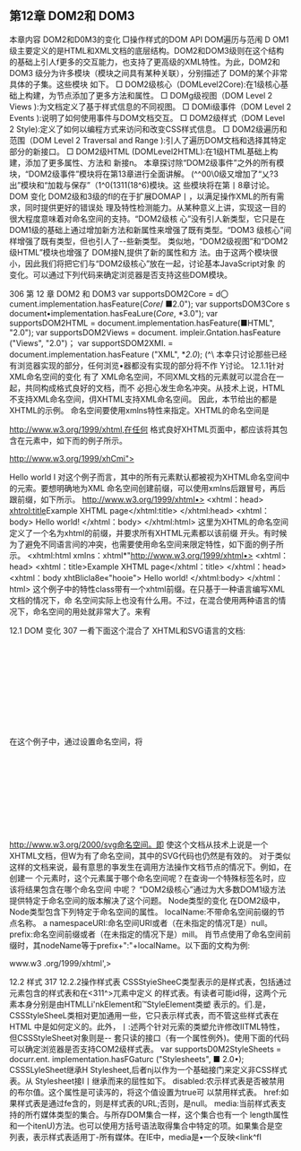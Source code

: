 ##  第12章 DOM2和 DOM3
本章内容
DOM2和D0M3的变化 □操作样式的DOM API
DOM遍历与范闱
D
OM1级主要定义的是HTML和XML文档的底层结构。DOM2和DOM3级则在这个结构
的基础上引人f更多的交互能力，也支持了更高级的XML特性。为此，DOM2和DOM3
级分为许多模块（模块之间具有某种关联），分别描述了 DOM的某个非常具体的子集。这些模块
如下。
□ DOM2级核心（DOMLevel2Core):在1级核心基础上构建，为节点添加了更多方法和属性。 □ DOMg级视图（DOM Level 2 Views ):为文档定义了基于样式信息的不同视图。
□ DOMi级事件（DOM Level 2 Events ):说明了如何使用事件与DOM文档交互。
□ DOM2级样式（DOM Level 2 Style):定义了如何以编程方式来访问和改变CSS样式信息。
□ DOM2级遍历和范围（DOM Level 2 Traversal and Range ):引人了遍历DOM文档和选择其特定 部分的新接口。
□ DOM2级HTML (DOMLevel2HTML):在1级HTML基础上构建，添加了更多属性、方法和
新接n。
本章探讨除“DOM2级事件”之外的所有模块，“DOM2级事件”模块将在第13章进行全面讲解。
(^^00\0级又增加了“乂?3出”模块和“加栽与保存”（1^0(1311(18^6)模块。这 些模块将在第丨8章讨论。
DOM 变化
DOM2级和3级的fl的在于扩展DOMAP丨，以满足操作XML的所有需求，同时提供更好的错误处 理及特性检测能力。从某种意义上讲，实现这一目的很大程度意味着对命名空间的支持。“DOM2级核 心”没有引人新类型，它只是在DOM1级的基础上通过增加新方法和新属性来增强了既有类型。“DOM3 级核心”间样增强了既有类型，但也引人了--些新类型。
类似地，“DOM2级视图”和“DOM2级HTML”模块也增强了 DOM接N,提供了新的属性和方 法。由于这两个模块很小，因此我们将把它们与“DOM2级核心”放在一起，讨论基本JavaScript对象 的变化。可以通过下列代码来确定浏览器是否支持这些DOM模块。

306 第 12 章 DOM2 和 DOM3
var supportsDOM2Core = d〇cument.implementation.hasFeature(*Core*/ ■2.0"); var supportsDOM3Core s document•implementation.hasFeaLure(*Core*, *3.0"); var supportsDOM2HTML = document.implementation.hasFeature(■HTML", "2.0"); var supportsDOM2Views = document. impleir.Gntation.hasFeature ("Views", "2.0")； var supportSDOM2XMI. = document.implementation.hasFeature ("XML", **2.0*);
(^\	本幸只讨论那些已经有浏览器实现的部分，任何浏览•器都没有实现的部分将不作
Y讨论。
12.1.1针对XML命名空间的变化
有了 XML命名空间，不同XML文档的元素就可以混合在一起，共同构成格式良好的文档，而不 必担心发生命名冲突。从技术上说，HTML不支持XML命名空间，仴XHTML支持XML命名空间。 因此，本节给出的都是XHTML的示例。
命名空间要使用xmlns特性来指定。XHTML的命名空间是

http://www.w3.org/1999/xhtml,在任何 格式良好XHTML页面中，都应该将其包含在<html>元素中，如下而的例子所示。
<html xmlns=*

http://www.w3.org/1999/xhCmi">
<head>
<title>Example XHTML page</title>
</head>
<body>
Hello world I </body>
</html>
对这个例子而言，其中的所有元素默认都被视为XHTML命名空间中的元索。要想明确地为XML 命名空间创建前缀，可以使用xmlns后跟冒号，再后跟前缀，如下所示。
<xhtml:html xmlns：xhtml=•

http://www.w3.org/1999/xhtml•>
<xhtml：head>
<xhtrol:title>Example XHTML page</xhtml:title>
</xhtml:head>
<xhtml：body>
Hello world!
</xhtml：body>
</xhtml:html>
这里为XHTML的命名空间定义了一个名为xhtml的前缀，并要求所有XHTML元素都以该前缀 开头。有时候为了避免不同语言间的冲突，也需要使用命名空间来限定特性，如下面的例子所示。
<xhtml:html xmlns：xhtml*"http://www.w3,org/1999/xhtml•>
<xhtml：head>
<xhtml：title>Example XHTML page</xhtml：title>
</xhtml：head>
<xhtml：body xhtBlicla8e«"hooie">
Hello world!
</xhtml:body>
</xhtml：html>
这个例子中的特性class带有一个xhtml前缀。在只基于一种语言编写XML文档的情况下，命 名空间实际上也没有什么用。不过，在混合使用两种语言的情况下，命名空间的用处就非常大了。来宥

12.1 DOM 变化 307
一肴下面这个混合了 XHTML和SVG语言的文档:
<hcml xmlns="http://www.w3,org/1999/xhtml">
<head>
<title>Example XHTML page</title>
</hcad>
<body>
<svg xmlnB*,'

http://www.w3.org/2000/svg* version*Ml. 1"
viowBox=n0 0 100 100" styles"width:100%; height:100%R>
<ract x=”0" y="0" width=_100"	style="fil1:red"/>
</avg>
</body>
</html>
在这个例子中，通过设置命名空间，将<svg>#识为了与包含文档无关的元素。此时，<svg>元素的 所有子元素，以及这些元素的所有特性，都被认为属于

http://www.w3.org/2000/svg命名空间。即 使这个文档从技术上说是一个XHTML文档，但W为有了命名空间，其中的SVG代码也仍然是有效的。
对于类似这样的文档来说，最有意思的亊发生在调用方法操作文档节点的情况下。例如，在创建一 个元素时，这个元素属于哪个命名空间呢？在查询一个特殊标签名时，应该将结果包含在哪个命名空间 中呢？ “DOM2级核心”通过为大多数DOM1级方法提供特定于命名空间的版本解决了这个问题。
Node类型的变化
在DOM2级中，Node类型包含下列特定于命名空间的属性。
localName:不带命名空间前缀的节点名称。
a namespaceURI:命名空间URI或者（在未指定的情况T是）null。
prefix:命名空间前缀或者（在未指定的情况下是）mill。
肖节点使用了命名空间前缀时，其nodeName等于prefix+":"+localName。以下面的文构为例:



<html xmlns="http： //

www.w3 .org/1999/xhtml',> <head>
<title>Example XHTML page</citle>
</head>
<body>
<8：8v? xmlns：s=Hhttp://www-.w3.org/2000/svgN veraion=MX.l"
vimfB〇x="0 0 100 100" Btyle«Nwidth2100%; height1100%N>
<s:rect x=*0” 分篇_0_ width*_100" heigbt="100* style="fill:red"/>
</s:svg>
</body>
</html>
NamespaceExample.xml
对于<加1〇1>兀素来说，它的 localName 和 tagName 是化1：1111" ,namespaceURI 是-http: //www. w3.org/1999/xht:inl",而 prefix 是 null。对于<s:svg>元素而言，它的 localName 是-svg"， tagName 是"s : svg”，namespaceURI 是•丨http: "

www.w3 • org/2000/svg",而 prefix 是"s" 〇 DOM3级在此基础上更进一步，又引人广F列与命名空间有关的方法D
isDefaultNamespacefna/nespaceUKJ):在指定的/3ainespacet7i?J：是+当前节点的默认命名空 间的情况下返回true。
lookupNamespaceURI (prefix):返回给定 prefix 的命名空间。
Q lookupPrefix<namespacet/RI):返回给定 namespaceORJ 的前缀。
12

308 第 12 章 DOM2 和 DOM3
针对前面的例子，可以执行下列代码：
alert(document.body.isDefaultNamespace("http：//www.v;3.org/1999/xhLml")； //true
//假设svg中包含着对<s:svg>的？丨用
alert{svg.lookupPrefix("

http://www.w3.org/2000/svg")); //"s" alert(svg.lookupNamespaceURI("s*)); //"hctp：//

www.w3.org/2000/svg"
在取得了一个节点，但不知道该节点与文档其他元素之间关系的情况下，这些方法趄很有用的。
Document类型的变化
DOM2级中的Document类型也发生了变化，包含了下列与各名空间有关的方法。
createElementNStnaznespaceyKI，tagWame}:使用给定的 CagWame 创建一个属于命名空 间namespaceORT的新元素。
 createAttributeNS(na/nespaceyi?工，attributeName) ••使III给定的 attributeWame 仓ll 建一个属于命名空间namespaceURI的新特性。
口 getElementsByTagNameNS (namespaceyi?!：/ tafirWame):返问属于命名空间 na/nespacelWI 的 tagWa/ne 兀素的 NodeListo
使用这些方法时需要传人表示命名空间的URI (而不是命名空间前缀），如下面的例子所示。
//创建一个新的SVG元索
var svg = document.createElementNS("http：//

www.w3.org/2000/svg","svg")?
//创建一个属于茱个命名空间的新特性
var att = document.createAttributeNS("http：//www,somewhere.com", "random")；
//取得所有XHTML元素
var oloms = document.gctElcmontsByTagNamoNS("hccp://

www.w3.org/1999/xhcml*#
只冇在文档中存在两个或多个命名空间时，这些与命名空间有关的方法才是必需的。
Element类型的变化
“DOM2级核心”中有关Element的变化，主要涉及操作特性。新增的方法如下。
getAttributeNS(■namespaceC/RUocalWa/ne):取得属于命名空间 namespaceUSI 且名为 locaiWajne 的特性。
getActributeNodeNS (na/nespaceUi?I，JocaJiVame):取得属于命名空间 narm?spacet//?I 且 名为的特性节点。
getElementsByTagNarneNS {iia^nespacettRI, tagWa/ne):返回属名空间 namespacet/KI" 的 fcagWaine 兀素的 NodeList。
口 hasAttributeNSfnajnespaceC/RJ^JocaZWaine):确定?^前元素是否冇一个名为 localName 的特性，而且该特性的命名空间是namespacelW2。注意，“DOM2级核心”也增加了一个 hasAttribute ()方法，用于不考虑命名空间的情况。
removeAttriubteNS (naTnespacet/KI', Joca_ZiVa/ne> :删除属于命名空间 name印aceORI 且名 为 2oc<a_2_Wa;ne 的特性。
 setAttributeNS (namespacel/RI, quali fiedName^ value) ：	namespace -
且名为guahfiedi你ne的特性的值为vaiue。
口 setAttributeNodeNS(aCtWode>:设置厲于命名空间 najnespaceURT 的特性节点。

12.1 DOM 变化 309
除了第一个参数之外，这些方法与DOM1级中相关方法的作用相N;第一个参数始终都是一个命 名空间URI。
4. NamedNodeMap类型的变化
NainedNodeMap类型也新增了下列与命名空间有关的方法。由于特性是通过NamedNodeMap表示 的，W此这些方法多数情况下只针对特件使用。
getMamedItemNS(na/nespacet/i?I, localWame):取得属于命名空间 na7nespace£/RI 且名为 localName
 removeNamedltemNS <i7amespaceC/RJ,Joca!Wame):移除属于命名空间	且名 为 _ZocaJWame 的项。
setNamedltemNS (node):添加node,这个节点已经亊先指定了命名空间信息。
由于一般都是通过元素访问特性，所以这些方法很少使用。
12.1.2其他方面的变化
D0M的其他部分在“D0M2级核心”中也发生了一些变化。这些变化与XML命名空间无关，而是 更倾向于确保API的可靠性及完整性。
1. DocumentType类型的变化
DocumentType 类型新增了 3 个属件：publicld、systemld 和 internalSubset。其中，前两 个庙性表示的是文档类■声明中的两个信息段，这两个信息段在DOM1级中是没有办法访问到的。以 下面的HTML文档类型声明为例。
<!DOCTYPE HTML PUBLIC "-//W3C//DTD HTML 4.01//EN"
"

http://www.w3.org/TR/htmi4/strict.dtd">
对这个文档类®声明而言，publicld是_-//W3C//DTDHTML 4.01//EN_,[flfsystemId是-http: //www• w3 .org/TR/html4/strict .dt:d_。在支持DOM2级的浏览器中，应该可以运行下列代码。
alert{document.doctype.publicld)； alert(documGnt.doctype.systemld)；
实际h，很少需要在网页中访问此类倌息。
最后一个属性internalSubset,用丁•访问包含在文档类型声明中的额外定义，以下面的代码为例。
<!DOCTYPE html PUBLIC "-//W3C//DTD XHTML 1.0 Strict//EN' "http：//

www.w3.org/TR/xhtmll/DTD/xhtmll-strict.dtd"
(<!ELEMENT name (#PCDATA)>) >
访问 document.doctype.internalSubset 将得到"<!ELEMENT name {#PCDATA}>_0 这种内部 子集（internal subset)在HTML中极少用到，在XML中可能会更常见一些。
Document类型的变化
Document类型的变化中唯一与命名空间无关的方法是importNode ()。这个方法的用途是从一个 文档中取得•个节点，然后将其导入到另一个文档，使其成为这个文档结构的-部分。需要注意的是， 每个节点都冇•个ownerDocument属性，表示所属的文档。如果调用appendCMld()时传人的节点 属于不N的文档（ownerDocument属性的值不一样），则会导致错误。但在调用importNode (>时传人 不同文杓的节点则会返回一个新节点，这个新节点的所有权归当前文档所宥。
说起来，importNodeU方法与Element的cloneNode()方法非常相似，它接受两个参数：要复
12

310 第 12 章 DOM2 和 DOM3	
制的节点和-个表示是否复制T-节点的布尔值。返冋的结果是原来节点的副木，但能够在当前文档中使 用。来者F面的例子：
var newNode = document. importNode (oldNode, true) ; //导入节点及其所有子节点
document.body.appendChild(newNode)；
这个方法在HTML文档中并不常用，在XML文档中用得比较多（更多讨论请参见第18章)。
“DOM2级视图”模块添加了一个名为defaultView的届性，其中保存着一个指针，指向拥有给 定文档的窗口（或框架)。除此之外，“视图”规范没冇提供什么时候其他视图可用的信息，W而这是唯 一一个新增的屈性。除IE之外的所有浏览器都支持defaultview属性。在IE中有一个等价的属性名 叫parentWindowCOpera也支持这个属性)。因此，要确定文档的归M窗门，可以使用以下代码。
var parentWindow = document.defaulcview I 1 document.parentWindow；
除f 1:述一个方法和一个厲性之外，“DOM2级核心”还力document • implementation对象规定了 两个新方法：createDocuxnentType (> 和 createDocument<)。前者用于创建一个新的 DocumentType 节点，接受3个参数：文档类型名称、publicld、systeiuld。例如，下列代码会创建•个新的HTML
Strict文档类型。
var doctype = document. iniplementation. createDocumentType ("html" #
"-//W3C//DTD HTML 4.01//EN",
"http: //www. w3 . org/TR/htrai4/strict .dtd11);
由于既有文档的文括类型不能改变，因此createDocumentType()只在创建新文档时有用；创建 新文约时需要用到creatcDocumentU方法。这个方法接受3个参数：针对文样中元素的namesp， aceURI、文档元素的标签名、新文档的文档类型。下面这行代码将会创建一个空的新XML文捫。
var doc = document.implementation.createDocument{mn, "root", null)；
这行代码会创建一个没存命名空间的新文档，文档元素为<r〇〇t>,而且没有指定文裆类瑠。要想 创建一个XHTML文档，可以使用以下代码。
var doctype = doeximent .implementation.createDocurr.entType ("htni",
"-//W3C//DTD XHTML 1.0 Strict//ENB,
"

http://www.w3.org/TR/xhtmll/DTD/xhtmll-strict.dtd");
var doc = document. implementation.createDocument ("http：//

www.w3 .org/1999/xhtrnl*',
"html", doctype)；
这样，就创建了一个带有适当命名空间和文档类型的新XHTML文档。不过，新文档当前只有文档 元素剩下的所有元素都需要继续添加。
“DOM2级 HTML” 模块也为 document • implementation 新增了一个方法，名叫 createHTML- DocumentO。这个方法的用途是创建一个完整的HTML文档，包括<html>、<head>、ctitle^U <body>元素。这个方法只接受一个参数，即新创建文档的标题（放在<1^^>元素中的字符串），返回 新的HTML文档，如下所示：
var htmldoc = document .iirplemer.tation.createHTKLDociment ("New Doc"); alert: (htmldoc.citie) ；	//"Now Doc•
alGrc<typeof hcmldoc.body);	//"object"
CreateHTMLDocumentExampie.htm

12.1 DOM 变化 311
通过调用createHTMLDocumentO创建的这个文抒，是HTMLDocument类型的实例，因而具有该 类艰的所有厲性和方法，包括title和body属件。只有Opera和Safari支持这个方法。
Node类型的变化
Node类型中唯一与命名空间无关的变化，就是添加了 isSupported U方法。与DOM1级为document. implementation 引人的 hasFeature () 方法类似， isSupportedO 方法用于确定肖前节点具有 什么能力。这个方法也接受相N的两个参数：特性名和特性版本号。如果浏览器实现了相应特性，而且 能够基于给定节点执行该特性，isSupported()就返回true。来看一个例子：
if (document.body.isSupported("HTML", "2.0")){
//执行只有_DOM2级HTML •才支持的操作
)
由于不同实现在决定对什么特性返回true或false时并不一致，这个方法同样也存在与hasFeat;ure(} 方法相N的问题。为此，我们建议在确定某个特性是否可用时，最好还是使用能力检测。
DOM3级引人了两个辅助比较节点的方法：isSameNode(r和isEqualNodeO。这两个方法都接受 一个节点参数，并在传人节点与引用的节点相同或相等时返冋true。所谓相同，指的是两个节点引用的 是同一个对象。所谓相等，指的是两个节点是相同的类型，具有相等的属性（nodeName、nodeValue, 等等)，而fi它们的attributes和childNodes属性也相等（相同位K包含相同的值)。来看一个例子。
var divl = document.createElement("div*); divl.setAttribute("class", "box");
var di.v2 = document .createElement ("div"); div2.secAttribute("class", "box")；
alert(divl.isSameNode(divl))? //true alert(divl.isEqualNode(div2)); //true alert(divl.ieSameNode{div2))； //false
这里创建了两个具有相同特性的<div>元素。这两个元素相等，佴不相同。
DOM3级还针对为DOM节点添加额外数据引人了新方法。其中，setUscrData (>方法会将数据指 定给节点，它接受3个参数：要设置的键、实际的数据（可以是任何数据类型）和处理函数。以下代码 可以将数据指定给一个节点。
document.body.setUserData("name•, "Nicholas", function(){})；
然后，使用getUserDataU并传人相同的键，就可以取得该数据，如下所示： var value = document.body.getUserDataCnajr.e");
传人setUserDataO中的处理函数会在带有数据的节点被复制、删除、重命名或引人一个文档时 调用，丨村而你可以亊先决定在上述操作发生时如何处理用户数据。处理函数接受5个参数：表示操作类 塑的数值（1表示复制，2表示导人，3表示删除，4表示電命名）、数据键、数据值、源节点和目标节 点。在删除节点时，源节点是null;而在复制节点时，P标节点是null。在函数内部，你可以决定如 何存储数据。来宥下面的例子。
var div = document.createElement("div")；
1 div.sotUserData{"name", "Nicholas' function(operation, key, value, src( dest){ if (operation == 1){
dest.setUserData(key, value, function(){});	)
12

312 第 12 章 D0M2 和 D0M3
})；
var newDiv = div.cloneNode(true)；
alert{newDiv.getUserData("name"))；	//"Nicholas
LkerDataExampk.htm
这里，先创建了一f<div>元素，然后乂为它添加了一些数据（用户数据)。在使用cloneNodeO 复制这个元素时，就会调用处理函数，从而将数据自动复制到了副本节点。结果在通过副本节点调用 getUserData ()时，就会返间与原始节点中包含的相同的值。
框架的变化	_
框架和内嵌框架分別用HTMLFraitieElement和HTMLIFrameElement表水,它们在DOM2级中都有 了一个新属性，名叫contentDocument。这个属性包含•-个指针，指向表示框架内容的文桂对象。在此 之前，无法6：接通过元素取得这个文档对象（只能使用frames集合)。可以像下面这样使用这个属性。



var iframe = document.getElementByldCmylframe-)；
var iframeDoc = iframe.contentDocument；	//在 IE8 以前的版表中无效
IFrameElementExampie.htm
由T contentDocument属性是Document类型的实例，因此可以像使用其他HTML文們一样使 用它，包括所有属性1(丨方法。Opera、Firefox、Safari和Chrome支持这个属性。IE8之前不支持框架中 的contencDocument属性，似支持一个名叫contentWindow的域性，该属性返tlj框架的window对 象，而这个window对象乂存一个document属性。因此，要想在上述所有浏览器中访问内嵌框架的文 档对象，可以使用下列代码。
var iframe = document.getElemeritById("myIfrair.e,');
var iframeDoc = iframe.contentDocuinent II iframe.contentWindow.document;
IFrameElementExample2.htm
所有浏览器都支持contentWindow属性。
f
	访问框架或内嵌框架的文档对象要受到跨城安全策略的限制。如果某个框架中的
页面来自其他域或不同子域，或者使用了不同的协议，那么要访问这个枢架的文档对
象就会导致错谋。
12.2样式
在HTML中定义样式的方式有3种：通过<link/>元素包含外部样式表文件、使用<^716/>元素 定义嵌人式样式，以及使用style特性定义针对特定元素的样式。“DOM2级样式”模块围绕这3种应用 样式的机制提供了一套API。要确定浏览器是杏支持DOM2级定义的CSS能力，'nj■以使用下列代码。
var supportsD0M2CSS = docroment. implementation.hasFeature (*,CSSt,, -2.0"); var supportsDOM2CSS2 = document.implementation.hasPcaturc("CSS2 *, "2.0")?

12.2 样式 313
12.2.1访问元素的样式
任何支持style特性的HTML元素在JavaScript屮都有一个对应的style厲性。这个style对象 是CSSStyleDeclaration的实例，包含着通过HTML的style特性指定的所有样式信息，但不包含 与外部样式表或嵌人样式表经叠而来的样式。在style特性中指定的任何CSS属性都将表现为这个 style对象的相应M性。对于使用短划线（分隔不同的词汇，例如background-image)的CSS属性 名，必须将其转换成驼峰大小写形式，才能通过JavaScript来访问。下表列出了几个常见的CSS属性及 其在style对象中对应的属性名。
多数情况下，都可以通过简单地转换属性名的格式来实现转换。其中一个不能直接转换的CSS属性 就是float。由于float是JavaScript中的保留字，因此不能用作属性名。“D0M2级样式”规范规定 样式对象上相应的属性名应该是cssFloat; Firefox、Safari、Opera和Chrome都支持这个属性，而IE 支持的则是styleFloat。
只要取得一个有效的DOM元素的引用，就可以随时使用JavaScript为其设置样式。以下是几个例子。
var myDiv = document.getE丄ementById(*myDiv*}?
//设里背景颜色
myDiv.style.backgroundColor = "red";
//改变大小
myDiv.style.width = _100px_; myDiv.style.height = *200px*；
//指定边框
myDiv.style.border = "lpx solid black";
在以这种方式改变样式时，元素的外观会肖动被更新。
在标准模式下，所有度量值都必须指定一个度量单位。在混杂模式下，可以将 style.width设置为lO'浏览器会假设它是•ZOpx*;但在标准模式下，将
style.width设置为"20•会导致被忽略	因为没有度量单位。在实战中，最好始
终都指定度量单位。
通过style对象同样可以取得在style特性中指定的样式。以下面的HTML代码为例。
<div id="myDiv" style= "background-color ：blue? width: lOpx; height :25px"x/div>
在style特性中指定的样式信息可以通过下列代码取得。
alert(myDiv.style.backgroundColor)；	//"blue"
alert(myDiv.style.width)；	//*10px"
alert(myDiv.style.height);	//*25px*

314 第 12 章 DOM2 和 DOM3
如果没有为元素设许style特性，那么style对象中可能会包含-些默认的值，但这些值并不能 准确地反映该元素的样式信息。
DOM样式属性和方法
“DOM2级样式”规范还为style对象定义了一些属性和方法。这些属性和方法在提供元素的style 特性值的同时，也可以修改样式。下面列出了这些属性和方法。
cssText:如前所述，通过它能够访问到style特性中的CSS代码。
length:应用给元素的CSS属性的数量。
parentRule:表7TCCSS信息的CSSRule对象。本节后面将讨论CSSRule类型。
getPropertyCSSValue(propertyWame):返冋包含给定属性值的 CSSValue 对象。
getPropertyPriority(propertyWaj7ie>:如果给定的属性使用了！ important 设®，则返回 "iir.portant";否则，返回空宁符串。
口 getPropertyValue(propertyWame):返回给定属性的字符串值。
item (index):返冋给定位置的CSS属性的名称。
removeProperty(propertyWame):从样式中删除给定属性。
setProperty(propertyWajne,vaiue,priority):将给定属性设置为相应的值，并加上优先 权标志（"important“或者一个空字符串）。
通过cssText属性可以访问style特性中的CSS代码。在读取模式下,cssText:返回浏览器对style 特性中CSS代码的内部表示。在写人模式下，賦给cssText的值会重写整个style特性的值；也就是 说，以前通过style特性指定的样式信息都将丢失。例如，如果通过style特性为元素设置了边框， 然后再以不包含边框的规则重写cssText,那么就会抹去元素上的边框。下面是使用cssText属性的 一个例子。
myDiv.style.cssText = "width： 2bpx; height： lOOpx； background-color： green"? alert(myDiv.style.cssText);
设置cssText是为元素应用多项变化最快捷的方式，因为可以一次性地应用所有变化。
设汁length属件的S的，就是将其与item <)方法配套使用，以便迭代在元素中定义的CSS属性。 在使用length和item<)时，style对象实际上就相当于一个集合，都可以使用方括号语法来代替 item (>来取得给定位®的CSS届性，如下面的例子所示。
for (var i=0, len=myDiv.style.length； i < len； i++){ alert {myDiv.style[i] >?//或者 ntyDiv.style.item(i>
}
无论是使用方括号语法还是使用item()方法，都可以取得CSS属性名（"background-color", 不是”backgroundColorM )。然后，就可以在getPropertiyValue ()中使用了取得的厲性名进一步取 得属性的值，如下所示。	■
var prop, value, 1, len;
for (i=0, len=myDiv.style.length; i < len; i++){
prop - my-Div.style [i] ；	//或者 myDiv. style .item (i)
value ■ 〇vX>iv*0tyle.9«tPropertyValue(pr^>); alert(prop + » ； ■ + value)；
}
getPropertyValueU方法取得的始终都是CSSW性值的字符串表示。如果你需要更多信息，可 以使用getPropertyCSSValue()方法，它返回一个包含两个属性的CSSValue对象，这两个属性分

12.2 样式 315
别是：cssText 和 cssValueType。其中，cssText 属性的值SgetPropertyValueU返冋的值相同. 而cssValueType属性则是--•个数值常M,表示值的类0表示继承的值，1表示基本的值，2表示 值列表，3表示自定义的值。以下代码既输出CSS属性值，也输出值的类型。
var prop, value, len；
for (i=0, len=myDiv.style.length; i < len； i++){
prop = myDiv.style [il ; //或者 myDiv.style. item(i> value = rayDiv.style.getPropertyCSSValue(prop);
alert<prop + n ： • + value.cssText + ■ (" + value.cosValueType +	;
DOA4StyieObjectExample.htm
在实际开发中，getPropertyCSSValueU 使用得比 getPropert:yValue()少得多。IE9+、Safarie 3+以及Chrome支持这个方法。Firefox 7及之前版本也提供这个访问，但调用总返回null。
要从元素的样式中移除某个CSS属性，需要使用removePropertyU方法。使用这个方法移除一 个属性，意味着将会为该属性应用默认的样式（从其他样式表经层叠而来)。例如，要移除通过style 特性设置的border属性，可以使用下面的代码。
rayDiv.style.removeProperty("border■)；
在不确定某个给定的css属性拥有什么默认值的情况下，就可以使用这个方法。只要移除相应的属 性，就可以为元素应用默认值。
除非另有说明，本节讨论的属性和方法都得到了丨E9+、Firefox、Safari、Opera9+
以及Chrome的支持。
计算的样式
虽然style对象能够提供支持style特性的任何元素的样式信息，它不包含那些从其他样式表 层叠而来并影响到当前元素的样式信息。“DOM2级样式”增强了 document.defaultView,提供了 getComputedStyleU方法。这个方法接受两个参数：要取得计算样式的元素和一个伪元素字符串（例 如-:after")。如果不需要伪元素信息，第二个参数可以是null。getComputedStyle(>方法返回一 个CSSStyleDeclaration对象（与style属性的类型相N ),其中包含当前元素的所有计算的样式。 以下面这个HTML页面为例。
<!DOCTYPE html>
<html>
<head>
<title>Computed Styles Example</title>
<style type="text/css"> tmyDiv {
background color： blue； width： lOOpx； height： 200px；
}
</style>
</head>
<body>
<div id=*myDiv* style="background-color： red； border： lpx solid black**></div> </body>
</html>
ComputedStylesExampie.htm
12



316 第 12 章 D0M2 和 DOM3
应用给这个例子中<<^^>元素的样式一方面来Q嵌入式样式表（<style>兀素中的样式），另一方 面來自其style特性。但是，style特性中设S了 backgroundlColor和border，没有设ft width 和height,后者是通过样式表规则应用的。以下代码可以取得这个元素计算后的样式。



var myDiv = dociiinent.geCElementByldfinyDiv") ?
var computedStyLe = document.dofaultView.gecCoir.putedStyle(myDiv, null);
alert(computedScylo.backgroundColor)? alert(computedScyle.width)； alert(computedScyle.height); alert(computedStyle.border)；
// "red”
// "lOOpx"
// "200px”
//在某些浏見器中是-lpx solid black"
ComputedStylesExample. htm
在这个元素i丨嘴后的样式中，背景颜色的值是"red»，宽度值是nOOpK•，高度值是^OOpx"。我 们注意到，背景颜色不是"blue",丙为这个样式在fl身的style特性中已经被覆盖了。边框属性能 会也可能不会返W样式表中实际的border规则（Opera会返回，但其他浏览器不会)。存在这个差别的 原因是不同浏览器解释综合（rollup )属性（如border )的方式不同，因为设H这种属性实际上会涉及 很多其他属性。在设置border时，实际上是设置了四个边的边框宽度、颜色、样式属性 (border-left-width % border-top-color、border-bottom-style ,等等）〇 因此，.即使 computers- tyle.border 不会在所有浏览器中都返冋值，似 computedStyle.borderLeftWidth 则会返问值。
需要注意的是，即使有些浏览器支持这种功能，但表示值的方式可能会有所区别。 1例如，Firefox和Safari会将所有颜色转换成RGB格式（例如红色是rgb(255,0,0> )。 因此，在使用getComputedStyle()方法时，最好多在几种浏览器中測试一下6
IE不支持getComputedStyle()力'法，但它冇一种类似的概念。在IE中，每个具冇styleM性 的元素还朽一个currentStyle M性。这个属性是CSSStyleDeclaration的实例，包含^前元索全 部计算后的样式。取得这些样式的方式也差不多，如下_的例子所示。
var myDiv = document. gctEiementByld (BrcyDiv")； var computedStyle » myDiv.currentStyle;
alert(oomputedStyle.backgroundColor)；
alert(computedStyle.width);
alert(compuCedStyle.height)?
alert(corapuCedStylG.border);
//"red"
//"lOOpx"
//fl200px"
//undefined
lEComputedStylesExample. htm
与DOM版本的方式一样，IE也没有返冋border样式，因为这是一个综合属性。
无论在哪个浏览器中，呆道要的一条是要记住所有计算的样式都是只读的；不能修改计算后样式对 象中的CSS属性。此外.计算后的样式也包含属于浏览器内部样式表的样式信息，因此任何具右默认值 的CSS属性都会表现在计算后的样式中。例如，所有浏览器中的visibility属性都冇-个默认值， 但这个值会因实现而异。在默认情况下，宥的浏览器将visibility属性设置为"visible'而宥的 浏览器则将其设置为"inherit•。换句话说，不能指堵某个CSS M性的默认值在不同浏览器中是相同 的。如采你需要元素具有某个特定的默认值，应该手丁在样式表中指定该值。

12.2 样式 317
12.2.2操作样式表
CSSStyieSheeC类型表示的是样式表，包括通过<link>元素包含的样式表和在<311^>兀素中定义 的样式表。有读者可能id得，这两个元素本身分别是由HTMLLi'nkElement和™StyleElement类塑 表示的。们.是，CSSStyleSheeL类相对更加通用一些，它只表示样式表，而不管这些样式表在HTML 中是如何定义的。此外，丨:述两个针对元索的类塑允许修改IITML特性，但CSSStyleSheet对象则是-- 套只读的接口（有一个属性例外)。使用下面的代码可以确定浏览器是否支持COM2级样式表。
var supportsD0M2StyleSheets =
docurr.ent. implementation.hasFGaturc ("Stylesheets", ■ 2.0•);
CSSSLyleSheet继承H Stylesheet,后者nj以作为一个基础接门来定义非CSS样式表。从 Stylesheet接I丨继承而来的屈性如下。
disabled:农示样式表是否被禁用的布尔值。这个属性是可读泻的，将这个值设置为true可 以禁用样式表。
href:如果样式表是通过<link>fe含的，则是样式表的URL;否则，是null。
media:当前样式表支持的所冇媒体类型的集合。与所存DOM集合一样，这个集合也有一个 length属性和一个itenU)方法。也可以使用方括号语法取得集合中特定的项。如果集合是空 列表，表示样式表适用丁-所有媒体。在IE中，media是•一个反映<link^fl<style>元索media 特性值的字符串。
ownerNode:指向拥有当前样式表的货点的指针，样式表可能是在HTML中通过<link;^ <style/>引入的（在XML中可能是通过处理指令引人的)。如果当前样式表是其他样式表通过 ©import导入的，则这个属性值为null。不支持这个属性。
parentStyleSheet:在治前样式表是通过@import导入的情况下，这个属性是一个指向导人 它的样式表的指针。
title: ownerNode 中 tidle M性的值。
type:表7TC样式表类灌的字符串。对CSS样式表而言，这个字符
除丫 disabled属性之外，其他厲性都是只读的。在支持以上所有这些属性的基础卜.， CSSStyleSheet类型还支持下列属性和方法：
cssRules:样式表中包含的样式规则的集合。1E不支持这个M性，但有一个类似的rules属性。
ownerRule:如果样式表造通过@import导人的，这个属性就是一个指针，指向表示导人的规 则；否则，值为null。^不支持这个属性。
deleteRule(index>:删除cssRules集合中指定位置的规则。IE不支持这个方法，但支持 •一^类似的 rereoveRule <)方法。
insertRule (rule, index):向cssRules集合中指定的位置插人ruie字符电。丨E不支持这 个方法，倂支持一个类似的addRule 〇方法。
应用于文們的所有样式表是通过document. styleSheeCs集合来表示的。通过这个集合的length M性吋以获知文杓中样式表的数最，而通过方括号语法或item()方法可以访问每-个样式表。來看一个 例了-。
var sheet = null；
for (var	len=document.stylesheets.. 1 ength； i < len； i++) {

318 第 12 章 D0M2 和 DOM3
sheet = document•stylesheets⑴； alert: (sheet .href);
StyleSheetsExample. htm
以上代码可以输出文杓中使用的每一个样式表的href属性（<style>元素包含的样式表没衧 href厲性)。
不同浏览器的document.stylesheets返M的样式表也不同。所有浏览器都会包A<style>兀素 和reJL特性被设置为-stylesheet"的<Iink>元素引入的样式表。IE和Opera也包含rel特性被设置为 "alternate stylesheet"的clinloX索引入的样式表。
也可以直接通过<link>^<style>X素取梅CSSStyleSheet对象。DOM规定了一个包含 CSSStyleSheet对象的厲性，名叫sheet;除丫 IE,其他浏览器都支持这个属性。IE支持的是 stylesheet属性。要想在不同浏览器中都能取得样式表对象，可以使用下列代码。
function getStyleSneet(element)(
return elexent. sheet I I elerr.enc. styleSheec；
) •
//取得第一个<link/>元素以入的样式表
var link = docuir‘enc.getElemer_tsByTagNane("link”【0];
var sheet = getStylesheet(link)?
StykSheetsExamph2.htm
这里的getStylesheet (>返W的样式衷对象与document • sty] eSheets集合中的样式表对象相丨司。
1. CSS规则
CSSRule对象表示样式表中的每-条规则。实际h, CSSRule是-个供其他多种类型继承的基类 型，其屮坡常见的就是CSSStyleRule类型，表示样式倍息（其他规则还有@111^〇1：1;、@font-face、 @page *@charset,但这些规则很少有必要通过脚本来访问）。CSSStyleRule对象包含F列属性。
cssText:返M整条规则对应的文本。由于浏览器对样式表的内部处理方式不M,返M的文本 可能会与样式表中实际的文本不一样；Safari始终都会将文本转换成全部小写。丨£不支持这个 属性。
parentRule:如果肉前规则是导人的规则，这个属性引用的就是导人规则；否则，这个值为 null。IE不支持这个属性。
parentStyleSheet: 3前规贝丨〗所屈的样式表。IE不支持这个属性c
selectorText:返H当前规则的选择符文本„由于浏览器对样式表的内部处理方式不同，返M 的文本吋能会与样式表中实际的文本不一样（例如，Safari 3之前的版本始终会将文本转换成全 部小写)。在Firefox、Saferi、Chrome和IE中这个属性是只读的。Opera允许修改selectorText:。
style：-个CSSStyleDeclaration对象，可以通过它设置和取得规则中特定的样式值。
a匕ype:表示规则类坻的常量值。对于样式规则，这个值是丨。IE不支持这个属性。
K中二个最常用的间性是 cssText、selectorText 和 style。cssText 性与!style.cssText 厲性类似，似并不相同。前者包含选择符文本和围绕样式倍总的花括兮，A?杏只包含样式信息（类似于 冗素的style.cssText)。此外，cssText是只读的，而style.cssText也可以被重W。

12.2 样式 319
大多数情况下，仅使用style属性就可以满足所有操作样式规则的需求了。这个对象就像每个元 素上的style属性一样，UJT以通过它读取和修改规则中的样式信息。以下面的CSS规则为例。
div.box {
background-color： blue； width： lOOpx; height： 200px；
CSSRuksExample.htm
假设这条规则位于页面中的第一个样式表中，而且这个样式表中只有这一条样式规则，那么通过下 列代码可以取得这条规则的各种信息。
var sheet = document.stylesheets(0);
var rules = sheet.cssRules I I sheet.rules?	//取得规刻表
var rule = rules [0];	//取得第一■条规則
alert(rule.selectorText);
alert(rule.style.cssText)；
alert(rule.style.backgroundColor)；
alert(rule.style.width)；
alert(rule.style.height);
//"div.box"
//完整的CSS代码 /"blue" //■100px" //_200px"
CSSRuiesExample.htm
使用这种方式，可以像确定元素的行内样式信息一样，确定与规则相关的样式信息。与使用元素的 方式一样，在这种方式下也可以修改样式信息，如下面的例子所示。
var sheet = document.styleSheets(0J;
var rules = sheet.cssRules II sheet, rules；	//取得规則表
var rule = rules[0J;	//取得第一条规則
rule.style•backgroundColor•厲 ” red"
CSSRulesExample. htm
必须要注意的是，以这种方式修改规则会影响页面中适用于该规则的所有元素。换句话说，如果有 两个带有box类的<div>元素，那么这两个元素都会应用修改后的样式。
2.创建规則
DOM规定，要向现有样式表中添加新规则，需要使用insertRuleO方法。这个方法接受两个参 数：规则文本和表示在哪里插人规则的索引。下面是一个例子。
sheet. insertRule("body { background-color： silver }", 0) ； //DOM 方法
这个例子插人的规则会改变元素的背景颜色。插人的规则将成为样式表中的第一条规则（插人到了 位0)	规则的次序在确定层叠之后应用到文档的规则时至关重要。Firefox、Safari、Opera和Chrome
都支持insertRule <)方法。
IE8及更早版本支持一个类似的方法，名叫addRuleO,也接收两必选参数：选择符文本和CSS 样式信息；一个可选参数：插人规则的位置。在IE中插人与前面例子相同的规则，可使用如下代码。 sheet. addRu 1 e {* body", "background-color: silver*, 0) ； //仅对 IE 有效 有关这个方法的规定中说，最多可以使用addRule()添加4 095条样式规则。超出这个上限的调用 将会导致错误。
12

320 第 12 章 DOM2 和 DOM3
要以跨浏览器的方式向样式衣中插人规则，可以使用下面的函数。这个函数接受4个参数：要向其 中添加规则的样式表以及与addRule (>相同的3个参数，如下所示。



function insertKule(sheet, scleccorText, cssText, position){
d f (sheet.insertRule){
sheet. insertRulo (sclectorToxt + " {* + cssText +	, position);
} else if (sheet.addRulc){
sheet.addRule(selGCtorTcxt# cssText, position)；



CSSRidesExampk2.htm
下面是调用这个函数的示例代码。
insertRule(document.styleSheets10], -body", "background color: silver", 0)；
虽然可以像这样来添加规则，似随着要添加规则的增多，这种方法就会变得非常繁琐。因此，如果 要添加的规则非常多，我们建议还是采用第10章介绍过的动态加载样式表的技术。
删除规则
从样式表屮删除规则的方法是deleteRuieU,这个方法接受•个参数：要删除的规则的位置。例 如，要删除样式表中的第一条规则，可以使用以下代码。
sheet .deleteRule (0) ;	//DOM 方法
[E支持的类似方法叫removeRuleO,使用方法相同，如下所示：
sheet. removeRule (0) ；	//仅对 IE 有效
下面是一个能够跨浏览器删除规则的函数。第一个参数是要操作的样式表，第二个参数是要删除的 规则的索引。
function deleteRule(sheetf index){ if (sheet.deleteRule){
sheet.deleteRule(index)；
} else if (sheet.removeRule){ sheet.removeRule{index)；
)
调用这个函数的方式如下。
CSSRulesExample2.htm
deleteRule(document.stylesheets(0], 0)；
与添加规则相似，删除规则也不是实际Web开发中常见的做法。考虑到删除规则可能会影响CSS 的效果，因此请大家慎重使用。
12.2.3元素大小
本节介绍的属性和方法并不属于“DOM2级样式”规范，但却与HTML元素的样式息息相关。DOM 中没有规定如何确定页面中元素的大小。丨E为此率先引人丫一些属性，以便开发人员使用。目前，所有 主要的浏览器都已经支持这些属性。

12.2 样式 321
偏移置
首先要介绍的届性涉及偏移量（offsetdimension),包括元素在屏幕上占用的所有可见的空间。元素 的可见大小由其高度、宽度决定，包括所有内边距、滚动条和边框大小（注意，不包括外边距)。通过 下列4个属性可以取得元素的偏移量。
offsetHeight:元素在垂直方向上占用的空间大小，以像素计。包括元素的高度、（可见的） 水平滚动条的髙度、上边框高度和下边框高度。
of fsetWidth:元素在水平方向上占用的空间大小，以像素计。包括元素的宽度、（可见的）垂 直滚动条的宽度、左边框宽度和右边框宽度。
offsetLeft:元素的左外边框至包含元素的左内边框之间的像素距离。
offsetTop:元素的上外边框至包含元素的上内边框之间的像素距离。
其中，offsetheft和offsetTop属性与包含元素有关，包含兀素的引用保存在offsetParent 属性中。of fsetParent属性不一定与parentNode的值相等。例如，<1;<1>元•素的offsetParent是 作为其祖先元素的<table>元素，因为<table>是在DOM层次中距4(3>最近的一个具有大小的元素。 图i2-i形象地展示r上面几个属性表示的不同大小。
offaetFarent



图丨2-1
要想知道某个元索在页面上的偏移it,将这个兀索的offsetLeft和offsetTop与其offsetParent 的相同属性相加，如此循环直至根元索，就可以得到一个基本准确的值。以下两个函数就可以用于分别 取得元索的左和上偏移量。
function getElementLeft(element){
var actualLeft = element.offsetLeft; var current = element.offsetParent?
while (current !== null){
actualLeft += current.offsetLeft; current = current.offsetParent?
}
12
}
return actualLeft；

322 第 12 章 D0M2 和 D0M3
function getElementTop(element){
var accualTop = element.offsetTop? var current = element.offsetParent;
while (current	null){
actualTop += current, offsetTop; current = current.offsetParent;
}
return actualTop;
OffsetDimensionsExampie.htm
这两个函数利用of f setParent属性在DOM M次中逐级向h回溯，将每个层次中的偏移M属性 合计到一块。对丁•简单的CSS布局的页面，这两函数可以得到非常精确的结果。对于使用表格和内嵌 框架布局的贞面，由于不同浏览器实现这些元素的方式不丨因此得到的值就不太精确了。•一般来说, 页面中的所有元素都会被包含在几个《1^>元素中，而这些<div>元素的offsetParent 乂是 <body>元素，所以 getElementLeft <)与 getElementTop (> 会返冋与 offsetLeft 和 of fsetTop 相同的值。
(^\	所有这些偏移量属性都是只读的，而且每次访问它们都需要重新计算。因此，应
^该尽量避免重复访问这些属性；如果需要重复使用其中某些属性的值，可以将它们保 存在局部变量中，以提高性能。
客户区大小
元素的客户区大小（clientdimension),指的是元索内容及其内边距所占据的空间大小。有关客户IX 大小的属性有两个：clientwidth和clientHeight。其中，clientwidth属性是兀素内容区宽度加 上左右内边距宽度；clientHeight属性是元素内容K髙度加上上下内边距高度。團12-2形象地说明 了这些属性表示的大小。
offsetParent



图 12-2

12.2 样式 323
从字面上看，客户K大小就是元素内部的空间大小，因此滚动条占用的空间不计算在内。最常用到 这些属性的情况，就是像第8章讨论的确定浏览器视口大小的时候。如下面的例子所示，要确定浏览器 视U大小，可以使用document.documentElement或docuinent.body (在IE7之前的版本中）的 clientWidth 和 clientHeight。
function getviewport(){
if (document.compatMode == "BackCompat"){ return {
width： docximent.body.clientWidth, height: document.body.cliontHeight
>;
} else {
return {
width: document.documentElement.clientwidth, height： document.documentElement.clientHeight
这个函数首先检査document.compatMode属性，以确定浏览器是否运行在混杂模式。Safari 3.1 之前的版本不支持这个属性，W此就会自动执行else语句。Chrome、Opera和Firefox大多数情况下都 运行在标准模式下，因此它们也会前进到else语句。这个函数会返冋一个对象，包含两个属性：width 和height;表示浏览器视(J (<html;^<body:>兀素）的大小。
与偏移量相似，客户区大小也是只读的，也是每次访问都要重新计算的。
滚动大小
最后要介绍的是滚动大小（scrolldimension),指的是包含滚动内容的元素的大小。有些元素（例如 <html>元素），即使没有执行任何代码也能自动地添加滚动条；但另外一些元素，则需要通过CSS的 overflow M性进行设置才能滚动。以下是4个与滚动大小相关的属性。
scrollHeight:在没有滚动条的情况下，元素内容的总高度。
scroUWidth:在没有滚动条的情况下，元素内容的总宽度。
scrollLeft:被隐藏在内容区域左侧的像素数。通过设置这个属性可以改变元索的滚动位置。
scrollTop:被隐藏在内容区域上方的像素数。通过设S这个属性可以改变元素的滚动位置。
图12-3展示了这些属性代表的大小。
scrollWidth和scrollHeight主要用于确定元素内容的实际大小。例如，通常认为<html>元素 是在Web浏览器的视口中滚动的元素（IE6之前版本运行在混杂模式下时是<body>元素)。因此，带有 垂直滚动条的页面总髙度就是document .documentElement .scrollHeight。
对于不包含滚动条的页面而言，scrollWidth和scrollHeight与clientwidth和 clientHeight之间的关系并不十分清晰。在这种情况下，基于document.documentElement査看 这些厲性会在不同浏览器间发现一些不一致性问题，如下所述。
Firefox中这两组属性始终都是相等的，但大小代表的是文档内容区域的实际尺寸，而非视口的 尺寸。
 Opera、Safari 3.1及更高版本、Chrome中的这两组属性是有差别的，其中scrollWidth和 scrollHeight等于视口大小，而clientwidth和clientHeight等于文档内容区域的大小。
12

324 第 12 章 D0M2 和 D0M3
□ IE (在标准模式）中的这W组属性不相等，其中scrollWidth和scrollHeight等丁‘文样内 容K域的大小，而clientWidth和cljentHeight等于视n大小0
I	scrolIWidth	|



scrollLeft
图 12-3
在确定文档的总高度时（包括基T1视口的最小高度时)，必须取得scrollWidth/clientWidth和 scrollHeight/clientHeigh匕中的最大值，才能保证在跨浏览器的环境下得到梢确的结果。下面就 是这样一个例子。
var docHeight = Math. max (document. documencE 1 emer.t. scroliHeight,
document.docuraentElement.clientHcight)；
var docWidth = Mach.max(doc\iment .documerxElement .scrollwidth,
document.docuraentElement.clientwidth);
注意，对71运行在泥杂模式下的IE，则需要用document, body代替document, document- Element〇
通过scrollLeft和scrollTop属性既可以确定元素当前滚动的状态，也可以设a元素的滚动位 置。在元素尚未被滚动时，这两个属性的值都等于0。如果元素被垂直滚动丫，那么scrollTop的值 会大于0,且表示元素上方不可见内容的像素高度。如果元素被水平滚动了，那么scrollLeft的值会 大于0,且表示元素左侧不可见内容的像素宽度。这两个厲性都是可以设置的，因此将元素的 scrollLeft和scrollTop设置为0,就可以®置元素的滚动位置。下面这个函数会检测元素是否位 于顶部，如果不是就将其回滚到顶部。
function scrollT〇Top(element){ if {element.scrollTop != 0)< element.scrollTop = 0；
>
}
这个函数既取得了 scrollTop的值，也设置了它的值。
确定元素大小
EE、Fircfox3+' Safari4+、Opera9_5及 Chrome为毎个元素都提供了一个getBoundingClientRect。方 法〇这个方法返回会一个矩形对象，包含4个属性：left、top、right和bottom。这作属性给出了

12.2 样式 325
元素在页面中相对F视口的位置。但是，浏览器的实现稍有不同。丨E8及更早版本认为文档的左上角坐 标是(2,2),而其他浏览器包括IE9则将传统的(0,0)作为起点坐标。W此，就潘要在一开始检查一下位丁 (0,0)处的元素的位S,在IE8及更早版本中，会返W(2,2),而在其他浏览器中会返回(0,0)。来肴下面的 函数：
function getBoundingClientRect(element){
if (typeof argiunents.callee.ofCset != "number"){
var scrollTop = document.documentElenent.scrollTop? var temp = document.createKlement("div">； temp.style.cssText = "position：absolute；left：0；top：0?"? document.body.appendChiId(temp);
arguments.callee.offset = -temp.getBoundingClientRect().top - scrollTop； document.body.removeChiId{t emp)； temp = null；
var rect s element.getBoundingClientRect(); var offset = arguments.callee.offset;
return {
left: rect.left + offset, right: rect.right + offset, top： rect.top + offset, bottom： rect.bottom + offset
};
)
GetBoundingClientRectExample.htm
这个函数使用了它自身的属性来确定是否要对坐标进行调整。第一步是检测属性是否有定义，如果 没夯就定义一个。S终的offset会被设置为新元素上坐标的负值，实际上就是在IE中设置为-2,在 Firefox和Opera中设置为-0。为此，需要创建一个临时的元岽，将其位置设置在(0,0),然后再调用其 getBoundingClientRect ()。而之所以要减去视H的scrollTop,是为丫防止调用这个函数时窗口 被滚动了。这样编写代码，就无需每次调用这个函数都执行两次getBoundingClientRect () 了。接 下来，再在传人的元素上调用这个方法并基丁新的H•算公式创建一个对象。
对于不支持getBoundingClientRect (>的浏览器，可以通过其他手段取得相丨的信息。一般来 说，right和left的差值与offsetwidth的值相等，而bottom和top的差值与offsetHeight 相等。而且,lef t和top戚性大致等于使用本章前面定义的getElementLeft (>和getElementTop (> 函数取得的值。综合上述，就可以创建出下面这个跨浏览器的函数：
function getBoundingClientRect(element){
var scrollTop = document.documentBlement.scrollTop; var scrollLeft = document »docuaentBleinent. acrollLeft;
if (element•getBoundingClientRect)<
if (typeof arguments.callee.offset 1 * "number"){ var temp = document.createElement("div"); temp.style.cssText = "position：absolute；left：0；top：0；"； document•body♦appendChild{temp);
arguments.ca1lee.o£fset = -temp.getBoundingClientRect{).top - scrollTop; document.body.reraoveChiId(temp)；
12

326 第 12 幸 D0M2 和 D0M3
temp = null；
var rect = element.getBoundingClientRoct{); var offset = arguments.callee.offsec；
return {
left ： rect. left +• offset, righc： rect.right + offset, top: rect.top + offset, bottom： rect.bottom + offset
var actualLaft ■ getElementLeft(element)； var actualTop « getBleraentTop(element);
return {
left: actualLeft - ecrollLeft,
right: actualLeft -t- element»offsetwidth - scrollLeft, top: actualTop - scrollTop,
bottom: actualTop + element.offsetHeight - scrollTop
这个函数在getBoundingClientRect()有效时，就使用这个原生方法，而在这个方法无效时贝lj 使用默认的计算公式。在某些情况下，这个函数返冋的值可能会有所不同，例如使用表格布局或使用滚 动元素的情况下。
由于这里使用了 arguments.callee，所以这个方法不能在严格接式下使用。
12.3遍历
“DOM2级遍历和范围”模块定义了两个用于辅助完成顺序遍历DOM结构的类型：Nodeiterator 和TreeWalker。这两个类型能够基于给定的起点对DOM结构执行深度优先（depth-first)的遍历操作。 在与DOM兼容的浏览器中（Firefox 1及更高版本、Safari 1.3及更高版本、Opera 7.6及更高版本、Chrome
2及更高版本），都可以访问到这些类型的对象。IE不支持DOM遍历。使用下列代码可以检测浏览器 对DOM2级遍历能力的支持情况。
var supportsTraversals = document.implementation.hasFeature("Traversal", "2.0")； var supportsNodelterator = (typeof document.createNodelterator == "function"}? var supportsTreeWalker =■ (typeof document.createTreeWalker == * function"}；
如前所述，DOM遍历是深度优先的DOM结构遍历，也就是说，移动的方向至少有两个（取决 丁-使用的遍历类型)。遍历以给定节点为根，不可能向上超出DOM树的根节点。以下面的HTML页 面为例。
};
} else {
GetBoundingClientRectExample.htm




]2.3 遍历 327
<!DOCTYPE html>
<html>
<head>
</hea<3>
<body>
<pxb>Hello</b> world!</p> </body>
</html>
图12>4展示了这个页面的DOM树。



阁 12-4
任何节点都可以作为遍历的根节点。如果假设<body>元素为根士点,那么遍历的第一步就是访问<p> 元素，然后再访问同为<body>元素后代的两个文本节点。不过，这次遍历永远不会到达<html>、<head> 元素，也不会到达不属于<body>元素+树的任何节点。而以document为根节点的遍历则可以访问到文 档中的全部节点。图12-5展示了对以document:为根节点的DOM树进行深度优先遍历的先后顺序。
G
Documeat
| El 邮title]	^7^ j Bl^nent P j
(?) [Text Example | (^)| ziement^h'⑭
world!
| Text Hel lo [
12
阁 12-5

328 第 12 章 D0M2 和 D0M3
从document开始依序向前，访问的笫一个节点是document，访问的最后一个节点是包含 "world!"的文本节点。从文档最;H•的文本货点开始，遍历可以反向移动到DOM树的顶端。此时，访 问的第一个节点是包含"Hellow的文本节点，访问的摄G—个节点足-document节点。Nodellerator 和TreeWalker都以这种方式执行遍历〇
12.3.1 Node 工 terator
Nodeltzerator类?S是网者中比较简单的一个，可以使用docuiaent.createNodelterator (}方 法创建它的新实例。这个方法接受下列4个参数。
root:想要作为搜索起点的树中的节点。
whatToShow:表示要访问哪些节点的数7代码。
filter*: ；&—个NodeFilter对象，或者一个表示应该接受还是拒绝某种特定节点的函数。
entityReferenceExpansion:布尔值，表示是否要扩展实体引用。这个参数在HTML页面 中没有用，因为艽中的实体引用不能扩展。
whatToShow参数是一个位掩码，通过应用一或多个过滤器（filter)来确定要访问哪些节点。这个 参数的值以常量形式在NodeFilter类型中定义，如下所示。
NodeFilter.SHOWjVLL:显示所有类型的节点。
 NodeFilter.SHOW^ELEMENT：	示元素节点0
N〇deFilter.SH〇W_ATTRIBUTE:敁示特性节点。由于DOM结构原因，实际」:不能使用这个值。
NodeFilter.SHOW_TEXT:显示文本节点。
NodeFilt:er.SKOW_CDATA_SECTION:.秘.示 CDATAf/点。对 HTML 贞面没在用。
N〇deFilter.SHOW_ENTITY_REFERENCE:显示实体引用节点。对HTML页面没有用。
NodeFi：Lter.SHOW_ENTITYE: M示实体节点。对HTML页面没有用。
口 N〇deFilter.SH0W_PR0CESSIMG_INSTRUCT10N:显示处理指令节点。对 HTMLM面没有用。
口 N〇deFilter.SHOW_COMMENT:显示注释节点。
N〇deFilter.SHOW_DOCUMENT:显示文抬节点。
N〇deFilter.SHOW_DOCUMENT_TYPE:显示文档类型节点。
NodeFilter.SHOW+DOCUMENT+FRAGMEN?:显示文构片段节点。对 HTMI/jtf面没有用。
NodeFilter.SHOW_NOTATION: a示符兮节点。对HTML页面没有用。
除了 K〇deFilter.SHOW_ALL之外，町以使用按位或操作符来组合多个选项，如下面的例子所示：
var whatToShow = NodoFilter.SHOW_ELEMENT I NodeFileer.SHOW_TEXT;
可以通过createNodelterator 〇方法的filter参数来指定ft定义的NodeFilter对象，或者 指定*个功能类似节点过滤器（nodefilter)的函数。每个NodeFilter对象只有-个方法，即accept- Node();如果应该访问给定的节点，该方法返回NodeFilter.FILTER_ACCEPT，如果不应该访问给 定的节点，该方法返回NodeFilter.FILTER_SKIP。由于NodeFilter是一个抽象的类型，因此不能 直接创建它的实例。在必要时，只要创建一个包含acceptNodeO方法的对象，然后将这个对象传入 createNodelterator()中即nj■。例如，下列代码展示了如何仓ij建一个只显示<p>元素的节点迭代器。
var filter = {
acceptNode; function(node){
return node.tagName.toLowerCaseO == wp" ?

12.3 遍历 329
NodeFilter.FlLTSR_ACCEPT ： NodGF i i t er.FILTER_S KIP;
var iterator - document.createNodelterator(root, NodeFilter.SHOW 一ELEMENT, filter, false)；
第三个参数也可以是•个■facceptUodeU方法类似的函数，如下所示。
var filter * function(node){
return node.tagName. toLowerCaae () *：= Mp” ?
NodeFilter.PILTBR_ACCEPT :
NodeFilter.FILTBR_SKIP;
> I
var iterator ^ document.createNodelterator(root, NodeFilter.SHOW_ELEMENT, filter, false);
—般来说，这就是在JavaScript中使用这个方法的形式，这种形式比较简单，而且也跟其他的 JavaScript代码很相似。如果不指定过滤器，那么应该在第三个参数的位置上传人null。
下面的代码创建了一个能够访问所有类型节点的简单的Nodeiterator。
var iterator = document.createNodelterator(document, NodeFilter.SHOW_ALL, null, false);
Nodeiterator类型的两个主要方法是nextNode ()和previousNode () »顾名思义，在深度优先 的DOM子树遍历中，nextNode()方法用于向前前进一步，而previousNode()用于向后后退一步。 在刚刚创建的Nodeiterator对象中，有一个内部指针指向根节点，因此第一次调用nextNodeU会 返回根节点。当遍历到DOM子树的最后--个节点时，nextNode()返冋null。previousNodle<>方法 的工作机制类似。当遍历到DOM子树的最后一个节点，aPrevi〇uSN〇de()返冋根节点之后，冉次调 用它就会返回mall。
以下面的HTML片段为例。
<div id="divl">
<pxb>Hello</b> world!</p>
<ul>
<li>List item l</li>
<li>List item 2</li>
<li>List item 3</li>
</ul>
</div>
NodeIteratorExampieJ.htm
假设我们想要遍历<div>元素中的所有元素，那么可以使用下列代码。
var div = document.getElementById("<3ivl ■*);
var iterator = document.createNodelterator(div, NodeFilter.SHOW_ELEMENT, null, false)；
var node = iterator.nextNodeO ? while (node !== null) {
alert {node. tagName) ；	//输出标签名
node = iterator.nextNodeO ?
}
12
NodeIteratorExamplel.htm

330 第 12 章 DOM2 和 DOM3
在这个例子中，第一次调用nexCNode (>返冋<p>元素。因为在到达DOM子树末端时nextNode (> 返冋null,所以这里使用了 while语句在每次循环时检丧对nextNode()的调用是否返问了 null。 执行上面的代码会显示如K标签名：
DIV
P
B
UL
LI
LI
LI
也许用不着显示那么多信息，你只想返丨"丨遍历中遇到的<li>元素。很简单，只要使用一个过滤器 即可，如下面的例子所示。
var div = document,getElementById(Bdivl")? var filter = function(node){
return node.ta0N&me.toLowerCase() == nli" ?
NodeFilter.FILTER—ACCEPT :
NodeFilter.FILTER_SKIP)
>/
var Iterator ■ document.createNodeiterator(div, NodeFilter.SH〇w_ELEMEN'7f filter, false"
var node = iterator .r.extNode (); while (node !-= null) {
alert (node. tagName) ；	//输出标签名
node = iterator.nextNode()；
)
NodeIteratorExampie2.htm
在这个例子中，迭代器只会返元索。
由于nextNode()和previousNodeU方法都基于Nodeiterator在DOM结构中的内部指针工 作，所以DOM结构的变化会反映在遍历的结果中。
Firefox 3.5之前的版木没有实现createNodeIterator<)方法，但却支持下一 节要讨论的createTreeWalker()方法。
12.3.2 TreeWalker
TreeWalker 是 Nodeiterator 的一■个更高级的版本。除了包括 nextNode ()和 previousNode () 在内的相同的功能之外，这个类型还提供了下列用于在不同方向上遍历DOM结构的方法。
parenLNodGO:遍历到当前节点的父节点；
firstChildU):遍历到当前节点的第-个子节点；
lastChildU:遍历到当前节点的最后一个子节点；
nextSiblingO:遍历到当前节点的下一个同辈节点；
previousSiblingU :般历到当前节点的上一个同辈节点。

12.3 遍历 331
创建TreeWalker对象要使用document • createTreeWalker ()方法，这个方法接受的4个参数 与document.createNodelterator《）方法相同：作为遍历起点的根节点、要显疋的节点类型、过滤 器和一个表示是否扩展实体引用的布尔值。由丁-这两个创建方法很相似，所以很容易用TreeWalker 来代替Nodeiterator,如T*面的例子所/五〇
var div = document .getElementById ("<3iv1 ■); var filter = function(node){
return node.tagName.tol.owerCase() == •li"?
NodeFi Iter. FILTERACCEPT :
NodeFilL〇r.FIIjTER_SKI?;
var walkers document.createTreaWftlkdr(div, NodeFilter.SHOW BLSMEHT, filter, £alse);
var node = iterator.nextKode()； while (node i== null) {
alert (node.tagNanie);	//搶出标签名
node = iterator.nextNodeO ;
Tree WalkerExamplel.htm
在这里，filter吋以返冋的值冇所不同。除丫 NodeFilter.FILTER_ACCEPT和NodeFilter. FILTER^SKIP 之外，还可以使用 N〇deFilter.FILTER_REJECT。在使用 Nodeiterator 对象时， N〇deFilt:er.FILTER_SKn> 与 N〇deFilter.?ILTER_REJECT 的作用相同：跳过指定的节点。但在使 用TreeWalker对象时，NodeFiUer.FILTER_SKIP会跳过相应节点继续前进到子树中的下一个节点， 而N〇deFiltei：.FILTER_REJECT则会跳过相应节点及该节点的整个子树。例如，将前面例子中的 NodeFilter.FILTER_SKIP修改成NodeFilter_FI：LTER_REJECT，结果就是不会访问任何节点。这是 因为第一个返回的节点是<div>,它的标签名不是"Li",于是就会返回N〇deFilter.FILTER_REJECT， 这意味着遍历会跳过整个子树。在这个例子中，<div>元素是遍历的根节点，于是结果就会停止遍历。
当然，TreeWalker真IH强大的地方在于能够在DOM结构中沿任何方向移动。使用TreeWalker 遍历DOM树，即使不义过滤器，也可以取得所有<li>元索，如下面的代码所示。 var div = document.getElenentByld(*divlh);
var walker = document.createTreeWalker(div, NodeFilter.SHOW_ELEMENT, null, false);
walker.rstChild();	//持到<p>
walker.nextSiblingt) /	//梓到<ul>
var node ?walker. firetChildt);	//神到第一个<li>
while (node !== null) { alert(node.tagName)； node ?walker.aextSibling();
}
Tree WalkerExample2. him
因为我们知道<li>元素在文档结构中的位置，所以可以直接定位到那里，即使用firStChild() 转到<p>元素，使用nextSibling ()转到<ul>元素，然后再使用f irstChild (>转到第一个<li>元素。 注意，此处TreeWalker只返[5丨元素（由传人到createTreeWalker (>的第二个参数决定）。因此，可 以放心地使用nextSibling ()访问每一个<li>元素，直至这个方法最后返回mill。
12

332 第 12 幸 DOM2 和 D0M3
TreeWalker类型还有一个属性，名叫currentNode,表示任何遍历方法在上一次遍历中返回的 节点。通过设置这个厢性也可以修改遍历继续进行的起点，如下面的例子所示。
var node s walker.nextNodeO ;
alert(node === walker.currentNode)；	//true
walker .currentNode = document .body;	//修改起点
与Nodeiterator相比，TreeWalker类型在遍历DOM时拥有更大的灵活性。由于IE中没有对 应的类铟和方法，所以使用遍历的跨浏览器解决方案非常少见。
12.4范围
为丫让开发人员更方便地控制页面，“DOM2级遍历和范围”模块定义了 “范围"（range)接口。通 过范围可以选择文档中的-个K域，而不必考虑节点的界限（选择在后台完成，对用户是不可见的)。 在常规的DOM操作不能更有效地修改文档时，使用范围往往可以达到目的。Firefox、Opera、Safari和 Chrome都支持DOM范围。丨E以专有方式实现了自己的范fffl特性。
DOM中的范围
DOM2级在Document类型中定义fcreateRangen方法。在兼容DOM的浏览器中，这个方法
属于document对象。使用hasFeatureO或者直接检测该方法，都坷以确定浏览器是否支持范围。
var supportsRango = document.implementation.hasFeature(-Range*, "2.0")； var alsoSupportsRange = (typeof docuinent.createRange == •function”；
如果浏览器支持范围，那么就可以使用createRange (>来创建DOM范围，如下所示：
var range = document.createRange();
与节点类似，新创建的范围也直接与创建它的文档关联在一起，不能用于其他文档。创建了范围之 后，接下来就可以使用它在后台选择文档中的特定部分。而创建范围并设置了其位置之后，还可以针对 范围的内容执行很多种操作，从而实现对底层DOM树的更精细的控制。
每个范围由一个Range类型的实例表示，这个实例拥有很多属性和方法。下列属性提供了当前范 围在文档中的位置信息。
startContainer:包含范围起点的节点（即选区中第一个节点的父节点)。
startOffset::范围在startContainer中起点的偏移童。如果startContainer是文本节 点、注释节点或CDATA节点，那么startOffset就是范围起点之前跳过的字符数量。否则， startOffset就是范围中第一个子节点的索引。
endContainer:包含范围终点的节点（即选区中最后一个节点的父节点）。
enfiOffset:范围在endContainer中终点的偏移萤（与startOffset遵循相同的取值规则）。
commonAncestorContainer： startContainer fU endContainer 中位置最深的那个。
在把范围放到文档屮特定的位置时，这些属性都会被賦值。
用DOM范围实现简单选择
要使用范围来选择文档中的一部分，坡简的方式就是使用selectNode ()或selectNtodeContents ()。 这两个方法都接受一个参数，即一个DOM节点，然后使用该节点中的信息来填充范围。其中，

12.4 范围 333
selectNode(>方法选择整个节点，包括其子节点；而selectNodeContentsU方法则只选择节点的 子节点以下面的HTML代码为例。
<!DOCTYPE html>
<html>
<body>
<p id="pl*xb>Hello</b> world!</p>
</body>
</html>
我们可以使用下列代码来创建范围：



var rangel = document.createRange();
range2 = document.createRange();
pi = document ,getElementById(*pl•*);
rangel.selectNode(pl);
range?., selectNodoContents (pi);
DOMRangeExample. htm
这里创建的两个范岡包含文杓中不同的部分：rangl包含<p/>元素及其所有子元素，而rang2包 含<b/>元素、文本节点"Hello*和文本节点-world!-(如图12-6所示)。
rangel
I	—	1
<p id=**pl*,><b>Hell〇</b> world!</p>
I	I
range2
图 12-6
在调用 selectNode (}时，startContainer、endContainer 和 coiranonAncestorContainer 都等于传人节点的父节点，也就是这个例子中的document.body。丨WstartOffset属性等于给定节 点在其父节点的childNodes集合中的索引（在这个例子中是1 —-因为兼容DOM的浏览器将空格算 作•个文本节点），endOffset等于startOf fset加1 (因为只选择了一个节点）。
selectNodcContents {) W^startContainor ^endContainer ffl commonAncestorConta- 土1^等于传入的节点，即这个例子中的<p>元素。而startOffset属性始终等于0,闶为范围从给定节 点的第一个了•节点开始。最后，endOff set等于子节点的数量（node.childNodes .length ),在这个例 子中是2。
此外，为了更精细地控制将哪些节点包含在范围中，还可以使用下列方法。
setStartBefore(refWode):将范的起点设置在refWode之前，因此refWode也就是范围 选1^<中的第一个子节点。同时会将startContainer属性设置为refWode.parentWode,将 startOffset属性设置为refwode在其父节点的cMJdWodes集合中的索引。
setStartAfter (refWode):将范围的起点®置在refWode之后，因此refWode也就不在范 围之内了，其下一个同辈节点才是范闱选区中的第-个子节点。同时会将starCContainer屈 性设H为refWbde.parenti\tode,将startOffset属件设置为refWode在其父节点的 chUdNodes集合中的索引加U
setEndBefore (refWode):将范围的终点设置在refwode之前，因此re^Nbde也就不在范围 之内了，其上一个同辈节点才是范围选K中的最AT—个子节点。同时会将endContainer属性

334 第 12 章 D0M2 和 DOM3
设reflVoc3e._parentWode，将 endOffset 属性设置为 ref^ode在其父节点的 chiidWocies 集合中的索引。
□ setEndAfter (re£Wode>:将范围的终点设置在refWode之后，因此refWode也就是范围选区 中的最后—子节点。同时会将endContainer M性设置为refATode.parentWode，将 endoffset腐性设置为refWode在Jt:父节点的c_hi2dWodes集合中的索引加1。
在调用这些方法时，所存属性都会动为你设置好。不过，要想创建复杂的范围选区，也可以直接 指定这些属性的值。
用DOM范围实现复杂选择
要创建复杂的范围就得使用setStart()和setEnd()方法。这两个方法都接受两个参数：一个参 照节点和一个偏移it值。对setStart()来说，参照节点会变成startContainer，而偏移量值会变成 startOffset。对于setEnd()来说，参照节点会变成endContainer，而偏移量值会变成endOffset。 可以使用这两个方法来模仿selectNode()和select:NodeContexits<)。来看下面的例了
var rangel = document.createRange{);
1	range2 = document.crcateRange{);
pi = documont.getElementById("pl"); pllndex = -1$ i, len;
for (i=0, lezispi.parentKode.childNodes.length; i < len； i++) { if (pl.parentNode.childNodes [i】>：■ pi) { pllndex & i; break；
>
)
rangel.setStart(pi.parentNode, pllndex); rangel.aetEndtpi.parentNode, pllndex * 1); raBge2.setStart(pi, 0)；
range2.flet£nd(plr pi.childNodes.length);
DOMRangeExample2. htm
显然，要选择这个节点（使用rangel ),就必须确定当前节点（pi)在其父节点的childNodes 集合中的索引。而要选择这个节点的内容（使用range2),也不必计算什么；只要通过setStart () 和 setEnd()设S默认值即叶。模仿 select;No<3e()和 selectNodeContentsO并不是 setStartO 和setEnd()的主要川途，它们更胜一筹的地方在于能够选择节点的一部分。
假设你只想选择前面HTML示例代码中从MHellow的"11〇"到-world!"的"〇"	很容易做到。
第一步是取得所有节点的引用，如下面的例T所示：
var pi = document.getElementById{"pi"); helloNode = pi. firstChild. firsstChild; worldNode = pl.lastChild;
DOMRangeExampie3.htm
实际上，"Hello•’文本节点是<p>元素的孙子节点，因为它本身是<b>元素的一个子甘点。W此， 口1.£^8(:〇111(3取得的是<13>,而91.打『31:(：1^1<3^:1^1；(：)^113取得的才是这个文木节点。'^〇1：1(3!" 文本节点是<P>元素的第二个子节点（也是最后一个子节•点），因此可以使用pl.lastChild取得该节

点。然后，必须在创建范围时指定相应的起点和终点，如下面的例子所示。
12.4 范围 335
var range = document.createRange(); range.secStart(heiloNodo, 2)； range.setEnd(worldNode, 3);
D0MRangeExampie3.htm
因为这个范围的选区应该从"Hello■中-e-的后面开始，所以在setStartO中传人helloNode 的同时，传人了偏移M 2 (即"e"的下一个位置；的位置是0)。设置选区的终点时，在setEnd() 中传人worldNode的同时传人了偏移M3,表示选K之外的第一个字符的位置，这个字符是》r»,它的 位K是3 (位》0上还有一个空格)。如图12-7所示。
range
I	I
<p id="pl"><b>lHlellllld</b>l lwlolrlildirk/D>
01234	0123456
阁 12-7
由T helloNode和worldNode都是文本节点，因此它们分别变成新建范围的startContainer 和endContainer。此时startOf fset和endOf fset分别用以确定两个节点所包含的文本中的位置， 而不是用以确定子节点的位置（就像传人的参数为元索节点时那样）。此时的corranonAncestor- Container是<〇>元素，也就是同时包含这两个节点的第一个祖先兀索。
当然，仅仅是选择了文档中的某••部分用处并不大。似重要的是，选择之后才可以对选区进行操作。
操作DOM范围中的内容
在创建范围时，内部会为这个范闱创建一个文档片段，范围所属的全部节点都被添加到了这个文档 片段中。为了创违这个文档片段，范围内容的格式必须正确有效。在前面的例子中，我们创建的选K分 别开始和结束于两个文木节点的内部，因此不能算是格式良好的DOM结构，也就无法通过DOM来表 示。但是，范围知道自身缺少哪栈开标签和闭标签，它能够重新构建有效的DOM结构以便我们对其进 行操作。
对于前面的例子而言，范围经过计算知道选区中缺少-个开始的<b>标签，因此就会在后台动态加 人一个该标签，同时还会在前面加人一个表示结束的</b>标签以结束，_He”。于是，修改后的DOM就 变成了如下所示。
<pxb>He</bxb>llo</b> world !</p>
另外，文本节点_world!"也被拆分为两个文本节点，一个包含-WO”，另•-个包含"rid! •。最终的 DOM树如图12-8所示，右侧是表示范围的文档片段的内容^
像这样创建了范ffl之后，就可以使用各种方法对范围的内容进行操作了（注意，表示范围的内部文 档片段中的所有节点，都只是指向文档中相应节点的指针)。
第一个方法，也是最容易理解的方法，就是deleteContents ()。这个方法能够从文档中删除范 m所包含的内容。例如：
var pi = document.getElementById("pi*)；
*	helloNode = pi.firstChild.firstChild;
worldNode = pt.lastChild； range = document.createRange()?

336 第 12 章 D0M2 和 D0M3
range.setstart(helloNode/ 2)； range.setEnd<worldNodo, 3);
range.deleteContents();
DOMRangeExample4.htm
文档	范围



图 12-8
执行以上代码后，页面中会M示如下HTML代码：
<pxb>He</b>rld! </p>
由于范围选区在修改底S DOM结构时能够保证格式良好，因此即使内容被刪除了，最终的DOM 结构依旧是格式良好的。
与deleteContents (>方法相似，extractContents (>也会从文构中移除范围选区。但这两个方 法的区别在于，extractContentsO会返(P丨范围的文杓片段。利用这个返冋的值，可以将范围的内容 插人到文档中的其他地方。如下面的例子所示：
var pi = document .getBlemer.tByld ("pi" > ; helloNode = pi.firscchild.firscchild； worldNode = pi.lastChild； range = document.createRange();
range.setstart(helloNode, 2); range.setEnd(worldNode/ 3)；
var fragment s range.extractContents()? pi.parentNod«.appendChild(fragment);
DOMRangeExample5.htm

12.4 范围 337
在这个例子中，我们将提取出来的文裆片段添加到了文S<body>元素的末尾。（记住，在将文档片 段传人appendChild(>方法中时，添加到文档中的只是片段的子节点，而非片段本身。）结果得到如下 HTML代码：
<pxb>He< /b>rld! < /p>
<b>llo</b> wo
还一种做法，即使用cloneContentsO创建范围对象的一个副本，然后在文档的其他地方插人该 副本。如下面的例子所示：
var pi = document.getElementById("pi"), helloNode = pi.firstChild.firstChild, worldNode = pi.lastChild, range = document.createRange〇?
range.seLStart{helloNode, 2); renge.setEnd(worldNode, 3)；
var fragment - range.cloneContents(); pi.p&r«ntNode.appendChild(fragment);
DOMRangeExampleS. htm
这个方法与extractContentsO非常类似，因为它们都返间文档片段。它们的主要区别在于， cloneContents ()返回的文档片段包含的是范围中节点的副本，而不是实际的节点。执行上面的操作 后，贞面中的HTML代码应该如下所示：
<pxb>Hello</b> world!</p>
<b>llo</b> wo
有一点请读者注意，那就是在调用上面介绍的方法之前，拆分的节点并不会产生格式良好的文档片 段。换句话说，原始的HTML在DOM被修改之前会始终保持不变。
4.插入DOM范围中的内容
利用范围，可以删除或复制内容，还可以像前面介绍的那样操作范围中的内容。使用insertNodeO 方法可以向范围选区的开始处插人一个节点。假设我们想在前面例子中的HTML前面插人以下HTML 代码：
<span style="color： red">Inserted text</span>
那么，就可以使用下列代码：
var pi = document.getElementById(*pl")? helloNode = pi.firstChild.firsLChild; worldNode s pi.lastChild； range = document.createRange();
range.setStart(helloNode, 2); range.setEnd(worldNode, 3);
var span = document.createElement("span"); span.style.color s Bred";
span.appendChild(document.createTextNode("Inserted textM)); range.insertNode(Bp2〇z)；
DOh4RangeExample7.htm
12

338 第 12 幸 D0M2 和 D0M3
运行以上JavaScript代码，就会得到如下HTML代码：
<p id="piu><b>He<span style="color： red*>Inserted text</span>llo</b> world</p>
注意，<Span>正好被插人到r"Hell〇_•中的"llo‘•前面，而该位置就是范围选区的开始位置。还要 注意的足，由•这里没有使用上一节介绍的方法，结果原始的HTML并没有添加或删除<b>元素。使用 这种技术町以插人一些帮助提示信息，例如在打开新窗H的链接旁边插人一幅图像。
除了向范围内部插人内容之外，还可以环绕范围插人内容，此时就要使用surrcmmiCcmtentsO 方法。这个方法接受一个参数，即环绕范围内容的节点。在环绕范围插人内容时，后台会执行下列 步骤。
(1>提取出范围中的内容（类似执行找：^3£：1：(：01^6111；<));
将给定节点插人到文档中原来范围所在的位置上；
将文档片段的内容添加到给定节点中。
可以使用这种技术来突出显示网页中的某些词句，例如下列代码：



var pi = document.getEIcmentById{"pl"); helloNode = pt.firstChild.firstChild; worldNode s pi.lastChild; range = documenc.createRangeO ;
range.salectNode(helloNode);
var span = document.createBlement("span")t span* style. backgroimdColor = •yellow*'/ range.aurroundContents(span);
DOMRangeExample8.htm
会给范围选区加h—个黄色的背景。得到的HTML代码如下所示:
<pxb>He</bxspan styles*background-color：yellow"><b>llo</b> wo</span>rld!</p>
为了插人<39811>,必须将<13>元素拆分成两个<b>元素，一个包含"He%另一个包含"11〇"。拆分 之后，就可以稳妥地插人<span> 了。
5.折叠DOM范围
所谓折叠范围，就是指范围中未选择文档的任何部分。可以用文本框来描述折叠范围的过程。假设 文本框中有一行文本，你用跃标选择了其中一个完整的单词。然后，你单击鼠标左键，选K消失，而光 标则落在了其中两个字母之间。同样，在折叠范围时，其位置会落在文档中的两个部分之间，可能是范 围选冈的开始位置，也可能是结束位置。图12-9展示了折叠范围时发生的情形。
使用collapseU方法来折叠范围，这个方法接受一个参数，一个布尔值，表示要折叠到范围的哪 —端。参数true表示折叠到范围的起点，参数false表示折叠到范围的终点。要确定范围已经折叠完 毕，可以检査collapsed属性，如下所示：
range.collapse(true) ；	//折叠到起点
alert (range, col lapsed) ;	//搶出 true

12.4 范围 339
<p id="pl"><b>Hdllo</b>
原始范围
wcjrld! </p>
<p id=HplM><b>H
lo</b> worldi</p>
折香到开始位置
<p id="pl"><b>Hello</b> wc|rld!</p>
折昼到结束位罝 图 12-9
检测某个范围是否处于折叠状态，可以帮我们确定范围中的两个节点是否紧密相邻。例如，对于下 面的HTML代码：
<p id="pl ">Paragraph l</pxp id="p2">Paragraph 2</p>
如果我们不知道其实际构成（比如说，这行代码是动态生成的）,那么可以像下面这样创建-个范围。
var pi = document.getElementById{"pi")/ p2 = document.getElementById{*p2^# range = document.createRange{)； range.setStartAfter(pi)； range.setStartBefore(p2)? alert (range.collapsed);	//输出 true
在这个例子中，新创建的范围是折叠的，因为pi的后面和p2的前面什么也没有。
比较DOM范围
在有多个范围的情况下，可以使用compareBoundaryPointsU方法来确定这些范围是否有公共 的边界（起点或终点)。这个方法接受两个参数：表示比较方式的常童值和要比较的范围。表示比较方 式的常量值如下所示。
Range • START_TO_STAHT (0 > :比较第一个范围和第二个范围的起点；
Range.START_TO_END(l):比较第…个范围的起点和第二个范围的终点；
Range. END_TO_END (2):比较第一个范围和第二个范围的终点；
Range. END_TO_START (3 > :比较第一个范围的终点和第一个范围的起点。
compareBoundaryPoints()方法可能的返回值如下：如果第一个范围中的点位于第二个范围中的
点之前，返冋-1;如果两个点相等，返回0;如果第一个范围中的点位于第二个范围中的点之后，返回
1。来看下面的例子。
var rangel = document.createRange{); var range2 = document.createRange <)； var pi = document.getElement;ById("pl")；
rangel.selectNodeContents(pi)； range2.selectNodeContents{pi)； range2.setEndBefore(pi.lastChild);
alert(rangel.compareBoundaryPoints(Range.START_TO_START, range2))；	//〇
alert(rangel.comparcBoundaryPoints(Range.END_T0_END, range2))；	//I
DOMRangeExampk9.htm

340 第 12 章 POM2 和 DOM3	
在这个例子中，两个范围的起点实际上是相同的，因为它们的起点都是由selectNodeContents (} 方法设置的默认值来指定的。因此,第一次比较返H 〇。但是，range2的终点由于调用setEndBeforeU 已经改变了，结果是rangel的终点位于range?的终点后面（见图12-10 )，W此第二次比较返回1。
rangdl
(	>
<p id~"pl"><b>Hello</b> world!</p>
range2
阁 12-10
复制DOM范围
可以使用cloneRangeO方法复制范围。这个方法会创建调用它的范围的•个副本。
var newRange = range.cloneRangeO ;
新创建的范围与原来的范闱包含相同的《性，而修改它的端点+会影响原来的范围。
清理DOM范围
在使用完范围之后，最好是调用detach(>方法，以便从创建范围的文档中分离出该范围。调用 detachU之后，就可以放心地解除对范围的引用，从而让垃圾回收机制回收其内存了。来看下面的 例子。
range.detach(} ；	//从文档中分离
range = null;	//解除■引用
在使用范w的最后再执行这两个步骤是我们推#的方式。一旦分离范围，就不能再恢复使用了。
12.4.2旧8及更早版本中的范围
虽然IE9支持DOM范围，但IE8及之前版本不支持DOM范围。不过，IE8及早期版本支持一种类 似的概念，即文本范围（textrange)。文本范围是IE专有的特性，其他浏览器都不支持。顾名思义，文 木范阐处理的主要是文本（不一定是DOM节点)。通过<body>、<button>、<input>^<textarea> 等这几个元索，+nT以调用createTextRangeU方法来创建文本范丨W。以K是一个例子：
var range = document.body.createTextRangeO?
像这样通过document创建的范围可以在贞面中的任何地方使用（通过其他元素创建的范围则只能 在相应的元素中使用)。与DOM范围类似，使用IE文本范围的方式也有很多种。
用旧范围实现简单的选择
选择页面中某一区域的最简单方式，就是使用范围的findTextO方法。这个方法会找到第一次出 现的给定文本，并将范闱移过来以环绕该文本。如果没有找到文本，这个方法返回false;否则返回 true。同样，仍然以下面的HTML代码为例。
<p id=Mpl"><b>Hello</b> world!</p>
要选择"Hello%可以使用下列代码。
var range = document.body.createTextRange()； var found = range. findText ("Hello**)；
lERangeExamplel. htm

12.4 范围 341
在执行完第二行代码之后，文本"Hello•就被包围在范围之内f。为此，可以检査范闱的text属 性来确认（这个M性返问范W屮包含的文本），或者也可以检查f indText ()的返1«1值——在找到了文 本的情况卜返回值为true。例如：
alert(found)；	//true
alert(range.text);	//"Hello*
还可以为findTextO传人另一个参数，即一个表示向哪个方向继续搜索的数值。负值表示应该从 当前位置向后搜索，而正值表示应该从H前位置向前搜索。因此，要査找文档中前两个"Hello"的实例, 应该使用下列代码。
var found = range. f.ind?ext ("Hello");
var foundAgain = range.findText("Hello", 1}?
IE中与DOM中的selectNode ()方法最接近的方法是moveToElementText ()，这个方法接受一 个DOM元素，并选择该元素的所有文本，包括HTML标签。下面是一个例子。
var range = document.body.createTextRangeO ； var pi = document.getElementByldCpl")； range.moveToElemenzText(pi);
fERangeExample2.htm
在文本范M中包含HTML的情况下，可以使用htmlText;属性取得范Ifl的全部内容，包括HTML 和文本，如下面的例子所示。
alert(range.htrolText)；
IE的范围没有任何属性可以随着范围选区的变化而动态更新。不过，其parent Element (>方法倒 是与 DOM 的 coramonAncestorCont_ainer 属性类似。
var ancestor = range.parentElement()；
这样得到的父元素始终都可以反映文本选IK的父节点。
使用IE范围实现复杂的选择
在ffi中创建复杂范围的方法，就是以特定的增董向四周移动范围。为此，IE提供了 4个方法： move。、moveStart()、moveEnd(>和expand"。这些方法都接受两个参数：移动单位和移动单位 的数fl。其中，移动单位是下列一种字符串值。
"character":逐个字符地移动。
"word":逐个单同（一系列非空格字符）地移动。
"sentience":逐个句子（一系列以句号、问号或叹号结尾的字符）地移动。
-textedit-:移动到当前范围选K的开始或结束位S。
通过moveStart ()方法卩J以移动范围的起点，通过moveEnd ()方法可以移动范围的终点，移动■■的 幅度fi丨单位数量指定，如下面的例子所示。
range.moveStart ("word*, 2) ；	//起点移动 2 个单iq
range.moveEnd( "character", 1);	//终点移动 1 个符
使用expand 〇方法nf以将范围规范化。换句话说，expand ()方法的作用是将任何部分选择的文 本全部选中。例如，当前选择的是一个单词中间的两个字符，调用expand ("word")可以将整个单词都 包含在范围之内。

342 第 12 章 DOM2 和 D0M3	
而move ()方法则首先会折叠当前范围（U:起点和终点相等)，然后再将范围移动指定的单位数董， 如下面的例子所示。
range.move{ "character" , S) ；	//移动 5 个字符
调用move ()之后，范围的起点和终点相N，因此必须再使用moveStart ()或moveEnd ()仓丨』建新 的选区。
操作IE范围中的内容
在IE中操作范围中的内容卩了以使用text属性或pasteHTML()方法。如前所述，通过textM性 可以取得范围中的内容文本；但是，也可以通过这个属性设置范围中的内容文本。来看一个例子。
var range = document.body.createTextRange()? range.findText("Hello"); range.text = "Howdy";
如果仍以前面的Hello World代码为例，执行以上代码后的HTML代码如下。
<p id="pl"xb>Howdy</b> world!</p>
注意，在设置text属性的情况下，HTML标签保持不变。
要向范围中插人HTML代码，就得使用pasteHTMLU方法，如下面的例子所示。
var range = document.body.createTextRange〇;
range.findText("Hello");
range.paateHTML(n<em>Howdy</em>");
IERangeExample3. htm
执行这些代码后，会得到如下HTML。
<p id= *pl • ><b><em>Howdy</emx/b> world! </p>
不过，在范围中包含HTML代码时，不应该使用pasteHTMLU，因为这样很容易导致不可预料的 结果——很可能是格式不正确的HTML。
折SHE范围
IE为范围提供的col lapse ()方法与相应的DOM方法用法一样：传人true把范围折叠到起点， 传人false把范围折叠到终点。例如：
range, col lapse (true);	/ /折4到起点
可惜的是，没有对应的collapsed属性让我们知道范围是否已经折叠完毕。为此，必须使用 boundingWidth属性，该属性返回范围的宽度（以像素为单位)。如果boundingWidtix属性等于0, 就说明范围已经折香了：
var isCollapsed = (range.boundingWidth == 0);
此外，还有bouhdingHeight、boundingLeft和boundingTop等属性，虽然它们都不像 boundingWidth那么有用，但也可以提供一些有关范围位置的信息。
比较IE范围
IE 中的 compareEndPoints ()方法与 DOM 范闽的 compareBoundaryPoints ()方法类似。这个 方法接受两个参数：比较的类型和要比较的范围。比较类型的取值范围是下列几个字符串值：

12.5 小结 343
"StartToStart"、-StartToEnd"、_ErwiToEnd"和"EndToStart”。这几种比较类型与比较 DOM 范 围时使用的儿个值是相同的。
同样与DOM类似的是，compareEndPoints (>方法也会按照相同的规则返回值，即如果第一个范 围的边界位于第二个范围的边界前面，返回-1;如果二者边界相同，返回〇;如果第一个范围的边界位 于第二个范的边界后面，返回1。仍以前面的Hello World代码为例，下列代码将创建两个范围，一个 选择"Hello world!"(包括<b>标签），另一个选择"Hello"。
var rangel = document.body.createTextRangeO ； var range2 = document.body.createTextRange(};
rangel.findText《"Hello world!•); range2.findText("Hello");
alert(rangel.compareEndPoints("StartToStart", range2));	//0
alert(rangel.comparaEndPoints("EndToEnd", range2))；	//I
IERangeExample5.htm
由于这两个范围共享同…个起点，所以使用compareEndPoints ()比较起点返冋0。而rangel 的终点在range2的终点^]面，所以compareEndPoints (>返M 1。
IE中还冇两个方法，也是用于比较范闱的：iSEqual(>用于确定两个范围是否相等，inRangeO 用于确定一个范围是否包含另一个范围。下曲是相应的示例。
var rangel = document.body.createTextRange{)? var range2 = document.body.createTextRange{); rangel.findText{"Hello world"); range2.findText{"Hello");
alert (Nrangel.isB<zual(ronge2): " * rangel.isBqpial (r<uge2)); //false alert<"rangel• InKange(range2): M -i* rangel. inRange(rangeS));	//true
lERangeExample6.htm
这个例子使用了与前面相间的范围来示范这两个方法。山于这两个范围的终点不同，所以它们不相 等，调用isEqualU返Lnl false。由于range2实际位于rangel内部，它的终点位于后者的终点之 前、起点之A7,所以range2被包含在rangel内部，调用inRange()返回true。
6.复制IE范围
在丨E中使用duplicated方法可以复制文木范围，结果会创建原范围的斗副本，如下面的例子 所示。
var newRange = range.duplicate();
新创建的范围会带有与原范围完全相同的属性。
12.5小结
DOM2级规范定义了一些模块，用于增强DOM1级。“DOM2级核心”为不同的DOM类型引人了 —些与XML命名空间有关的方法。这些变化只在使用XML或XHTML文档时才有用；对于HTML文 档没有实际意义。除了与XML命名空间有关的方法外，“DOM2级核心”还定义了以编程方式创建 Document实例的方法，也支持了创建Document Type对象。

344 第 12 章 DOM2 和 D0M3
“D0M2级样式”模块主要针对操作元素的样式信息而开发，其特性简要总结如下。
□每个元素都有一个关联的style对象，可以用来确定和修改行内的样式。
□要确定某个元素的计算样式(包括应用给它的所有CSS规则）,nj•以使用getcomputedstyle () 方法。
EE不支持getComputedStyle (>方法，但为所有兀索都提供了能够返M相同信息currentStyle 属性。
nj以通过document .styieSheets集合访问样式表。
□除IE之外的所有浏览器都支持针对样式表的这个接口，IE也为几乎所冇相应的DOM功能提供 了 ft d的--套属性和方法。
“D0M2级遍历和范围"模块提供了与DOM结构交瓦的不同方式，简要总结如下。
□遍历即使用Nodeiterator或TreeWalker对DOM执行深度优先的遍历。
Nodelterator是■-个简单的接U,只允许以一个节点的步幅前后移动。而TreeWalker在提 供相N功能的同时，还支持在DOM结构的各个方向上移动，包括父节点、同辈节点和子节点等 方向。
口范围是选择DOM结构中特定部分，然后再执行相应操作的一种手段。
□使用范围选K可以在删除文档中某些部分的同时，保持文档结构的格式良好，或者复制文档中 的相应部分。
及更早版本不支持“DOM2级遍历和范围”校块，但它提供丫一个专有的文本范围对象，可 以用来完成简中.的基丁•文本的范围操作。IE9完全支持DOM遍历。
